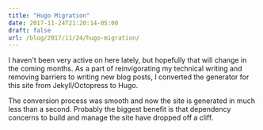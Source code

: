 ```yaml
---
title: "Hugo Migration"
date: 2017-11-24T21:20:14-05:00
draft: false
url: /blog/2017/11/24/hugo-migration/
---
```

I haven't been very active on here lately, but hopefully that will change in the coming months. As a part of reinvigorating my technical writing and removing barriers to writing new blog posts, I converted the generator for this site from Jekyll/Octopress to Hugo.

The conversion process was smooth and now the site is generated in much less than a second. Probably the biggest benefit is that dependency concerns to build and manage the site have dropped off a cliff.
